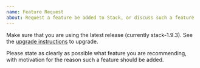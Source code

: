 ```yaml
---
name: Feature Request
about: Request a feature be added to Stack, or discuss such a feature
---
```


Make sure that you are using the latest release (currently stack-1.9.3).
See the [upgrade instructions](http://docs.haskellstack.org/en/stable/install_and_upgrade/#upgrade) to upgrade.

Please state as clearly as possible what feature you are recommending,
with motivation for the reason such a feature should be added.
